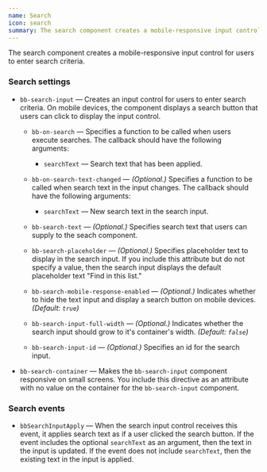 ```yaml
---
name: Search
icon: search
summary: The search component creates a mobile-responsive input control for users to enter search criteria.
---
```


The search component creates a mobile-responsive input control for users to enter search criteria.

### Search settings ###
- `bb-search-input` &mdash; Creates an input control for users to enter search criteria. On mobile devices, the component displays a search button that users can click to display the input control.
  - `bb-on-search` &mdash; Specifies a function to be called when users execute searches. The callback should have the following arguments:
    - `searchText` &mdash; Search text that has been applied.
  - `bb-on-search-text-changed` &mdash; *(Optional.)* Specifies a function to be called when search text in the input changes. The callback should have the following arguments:
    - `searchText` &mdash; New search text in the search input.
  - `bb-search-text` &mdash; *(Optional.)* Specifies search text that users can supply to the seach component.
  - `bb-search-placeholder` &mdash; *(Optional.)* Specifies placeholder text to display in the search input. If you include this attribute but do not specify a value, then the search input displays the default placeholder text "Find in this list."

  - `bb-search-mobile-response-enabled` &mdash; *(Optional.)* Indicates whether to hide the text input and display a search button on mobile devices. *(Default: `true`)*
  - `bb-search-input-full-width` &mdash; *(Optional.)* Indicates whether the search input should grow to it's container's width. *(Default: `false`)*
  - `bb-search-input-id` &mdash; *(Optional.)* Specifies an id for the search input.

- `bb-search-container` &mdash; Makes the `bb-search-input` component responsive on small screens. You include this directive as an attribute with no value on the container for the `bb-search-input` component.

### Search events ###
- `bbSearchInputApply` &mdash; When the search input control receives this event, it applies search text as if a user clicked the search button. If the event includes the optional `searchText` as an argument, then the text in the input is updated. If the event does not include `searchText`, then the existing text in the input is applied.


